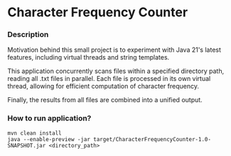 # Character Frequency Counter

### Description
Motivation behind this small project is to experiment with Java 21's latest features, including virtual threads and string templates.

This application concurrently scans files within a specified directory path, reading all .txt files in parallel. Each file is processed in its own virtual thread, allowing for efficient computation of character frequency. 

Finally, the results from all files are combined into a unified output.
### How to run application?
```
mvn clean install
java --enable-preview -jar target/CharacterFrequencyCounter-1.0-SNAPSHOT.jar <directory_path>
```